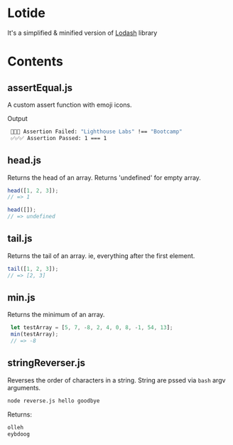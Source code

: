 # Lotide
It's a simplified & minified version of [Lodash](https://github.com/lodash/lodash) library 

# Contents
## assertEqual.js
 A custom assert function with emoji icons.

Output
 ```bash
  🛑🛑🛑 Assertion Failed: "Lighthouse Labs" !== "Bootcamp"
  ✅✅✅ Assertion Passed: 1 === 1
 ```
## head.js
 Returns the head of an array. Returns 'undefined' for empty array.
 
 ```javascript
head([1, 2, 3]);
// => 1
 
head([]);
// => undefined
 ```

 ## tail.js
Returns the tail of an array. ie, everything after the first element.

 ```javascript
tail([1, 2, 3]);
// => [2, 3]
 
 ```
 ## min.js
 Returns the minimum of an array.

 ```javascript
  let testArray = [5, 7, -8, 2, 4, 0, 8, -1, 54, 13];
  min(testArray);
  // => -8
 ```

 ## stringReverser.js
Reverses the order of characters in a string. String are pssed via `bash` argv arguments.
 ```bash
node reverse.js hello goodbye
```
Returns:
```javascript
olleh
eybdoog
```

